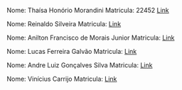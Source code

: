 Nome: Thaísa Honório Morandini
Matricula: 22452
[Link](https://github.com/thaisamorandini89/dockerteste)

Nome: Reinaldo Silveira 
Matricula: 
[Link](https://github.com/rpsilveira/performance-instrumentation-app)

Nome: Anilton Francisco de Morais Junior 
Matricula:
[Link](https://github.com/AniltonMoraisJr/trabalho-performance-instrumentacao)

Nome: Lucas Ferreira Galvão 
Matricula:
[Link](https://github.com/lucasferreiragalvao/performance_instrumentation)

Nome: Andre Luiz Gonçalves Silva
Matricula:
[Link](https://github.com/andrebetta123/performance-instrumentation-app-class)

Nome: Vinícius Carrijo
Matricula:
[Link](https://github.com/ViniciusCarrijo/facef-performance)
